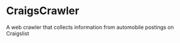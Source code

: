 CraigsCrawler
=============

A web crawler that collects information from automobile postings on Craigslist
